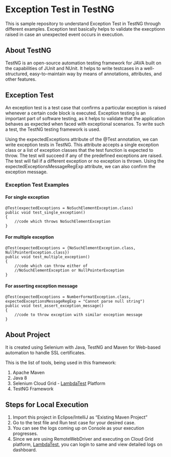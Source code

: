 # Exception Test in TestNG

This is sample repository to understand Exception Test in TestNG through different examples. Exception test basically helps to validate the execptionn raised in case an unexpected event occurs in execution.

## About TestNG
TestNG is an open-source automation testing framework for JAVA built on the capabilities of JUnit and NUnit. It helps to write testcases in a well-structured, easy-to-maintain way by means of annotations, attributes, and other features.

## Exception Test
An exception test is a test case that confirms a particular exception is raised whenever a certain code block is executed. Exception testing is an important part of software testing, as it helps to validate that the application behaves as expected when faced with exceptional scenarios. To write such a test, the TestNG testing framework is used.

Using the expectedExceptions attribute of the @Test annotation, we can write exception tests in TestNG. This attribute accepts a single exception class or a list of exception classes that the test function is expected to throw. The test will succeed if any of the predefined exceptions are raised. The test will fail if a different exception or no exception is thrown. Using the expectedExceptionsMessageRegExp attribute, we can also confirm the exception message.

### Exception Test Examples
#### For single exception
```
@Test(expectedExceptions = NoSuchElementException.class)
public void test_single_exception()
{
	//code which throws NoSuchElementException
}
```
  
#### For multiple exception
```
@Test(expectedExceptions = {NoSuchElementException.class, NullPointerException.class})
public void test_multiple_exception()
{ 
	//code which can throw either of 
	//NoSuchElementException or NullPointerException
}
```
  
#### For asserting exception message
```
@Test(expectedExceptions = NumberFormatException.class, expectedExceptionsMessageRegExp = "Cannot parse null string")
public void test_assert_exception_message()
{ 
	//code to throw exception with similar exception message
}
```

## About Project
It is created using Selenium with Java, TestNG and Maven for Web-based automation to handle SSL certificates.

This is the list of tools, being used in this framework:
1. Apache Maven
2. Java 8
3. Selenium Cloud Grid - [LambdaTest](http://www.lambdatest.com?fp_ref=vipul51) Platform
4. TestNG Framework

## Steps for Local Execution
1. Import this project in Eclipse/IntelliJ as “Existing Maven Project”
2. Go to the test file and Run test case for your desired case.
3. You can see the logs coming up on Console as your execution progresses.
4. Since we are using RemoteWebDriver and executing on Cloud Grid platform, [LambdaTest](http://www.lambdatest.com?fp_ref=vipul51), you can login to same and view detailed logs on dashboard.
